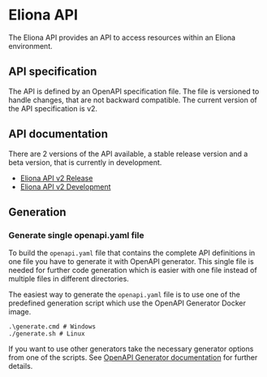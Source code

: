 # Eliona API #

The Eliona API provides an API to access resources within an Eliona environment.

## API specification ##

The API is defined by an OpenAPI specification file. The file is versioned to handle changes, that are not backward compatible. The current version of the API specification is v2.

## API documentation ##

There are 2 versions of the API available, a stable release version and a beta version, that is currently in development.

- [Eliona API v2 Release](https://eliona-smart-building-assistant.github.io/open-api-docs/?yaml=https://raw.githubusercontent.com/eliona-smart-building-assistant/eliona-api/master/openapi.yaml)
- [Eliona API v2 Development](https://eliona-smart-building-assistant.github.io/open-api-docs/?yaml=https://raw.githubusercontent.com/eliona-smart-building-assistant/eliona-api/develop/openapi.yaml)

## Generation ##

### Generate single openapi.yaml file ###

To build the `openapi.yaml` file that contains the complete API definitions in one file you have to generate it with OpenAPI generator. This single file is needed for further code generation which is easier with one file instead of multiple files in different directories.

The easiest way to generate the `openapi.yaml` file is to use one of the predefined generation script which use the OpenAPI Generator Docker image.

```
.\generate.cmd # Windows
./generate.sh # Linux
```

If you want to use other generators take the necessary generator options from one of the scripts. See [OpenAPI Generator documentation](https://openapi-generator.tech/docs/generators/openapi-yaml) for further details.
